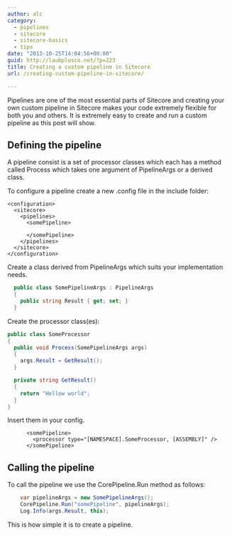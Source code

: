 ```yaml
---
author: alc
category:
  - pipelines
  - sitecore
  - sitecore-basics
  - tips
date: "2013-10-25T14:04:56+00:00"
guid: http://laubplusco.net/?p=223
title: Creating a custom pipeline in Sitecore
url: /creating-custom-pipeline-in-sitecore/

---
```

Pipelines are one of the most essential parts of Sitecore and creating your own custom pipeline in Sitecore makes your code extremely flexible for both you and others. It is extremely easy to create and run a custom pipeline as this post will show.

## Defining the pipeline

A pipeline consist is a set of processor classes which each has a method called Process which takes one argument of PipelineArgs or a derived class.

To configure a pipeline create a new .config file in the include folder:

```xhtml
<configuration>
  <sitecore>
    <pipelines>
      <somePipeline>

      </somePipeline>
    </pipelines>
  </sitecore>
</configuration>
```

Create a class derived from PipelineArgs which suits your implementation needs.

```c#
  public class SomePipelineArgs : PipelineArgs
  {
    public string Result { get; set; }
  }
```

Create the processor class(es):

```c#
public class SomeProcessor
{
  public void Process(SomePipelineArgs args)
  {
    args.Result = GetResult();
  }

  private string GetResult()
  {
    return "Hellow world";
  }
}
```

Insert them in your config.

```xhtml
      <somePipeline>
        <processor type="[NAMESPACE].SomeProcessor, [ASSEMBLY]" />
      </somePipeline>
```

## Calling the pipeline

To call the pipeline we use the CorePipeline.Run method as follows:

```c#
    var pipelineArgs = new SomePipelineArgs();
    CorePipeline.Run("somePipeline", pipelineArgs);
    Log.Info(args.Result, this);
```

This is how simple it is to create a pipeline.
